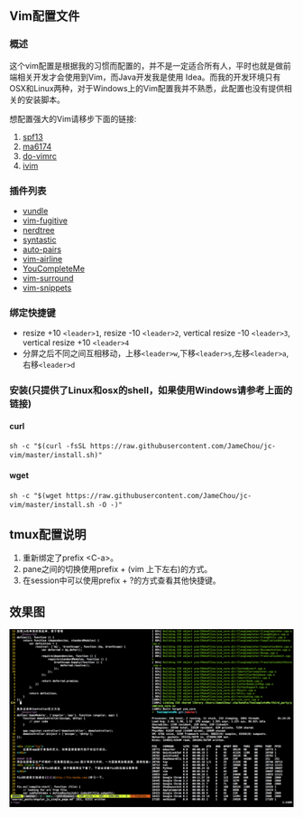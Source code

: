 ## Vim配置文件

### 概述
这个vim配置是根据我的习惯而配置的，并不是一定适合所有人，平时也就是做前端相关开发才会使用到Vim，而Java开发我是使用
Idea。而我的开发环境只有OSX和Linux两种，对于Windows上的Vim配置我并不熟悉，此配置也没有提供相关的安装脚本。

想配置强大的Vim请移步下面的链接:

1. [spf13](https://github.com/spf13/spf13-vim)
2. [ma6174](https://github.com/ma6174/vim)
3. [do-vimrc](https://github.com/humiaozuzu/dot-vimrc)
4. [ivim](https://github.com/kepbod/ivim)

### 插件列表
* [vundle](https://github.com/VundleVim/Vundle.vim)
* [vim-fugitive](https://github.com/tpope/vim-fugitive)
* [nerdtree](https://github.com/scrooloose/nerdtree)
* [syntastic](https://github.com/scrooloose/syntastic)
* [auto-pairs](https://github.com/jiangmiao/auto-pairs)
* [vim-airline](https://github.com/vim-airline/vim-airline)
* [YouCompleteMe](https://github.com/Valloric/YouCompleteMe)
* [vim-surround](https://github.com/tpope/vim-surround)
* [vim-snippets](https://github.com/honza/vim-snippets)

### 绑定快捷键
* resize +10 `<leader>1`, resize -10 `<leader>2`, vertical resize -10 `<leader>3`, vertical resize +10 `<leader>4`
* 分屏之后不同之间互相移动，上移`<leader>w`,下移`<leader>s`,左移`<leader>a`,右移`<leader>d`

### 安装(只提供了Linux和osx的shell，如果使用Windows请参考上面的链接)
#### curl

```shell
sh -c "$(curl -fsSL https://raw.githubusercontent.com/JameChou/jc-vim/master/install.sh)"
```

#### wget

```shell
sh -c "$(wget https://raw.githubusercontent.com/JameChou/jc-vim/master/install.sh -O -)"
```

## tmux配置说明
1. 重新绑定了prefix &lt;C-a&gt;。
2. pane之间的切换使用prefix + (vim 上下左右)的方式。
3. 在session中可以使用prefix + ?的方式查看其他快捷键。

## 效果图
![screenshot](./screenshot.png)
